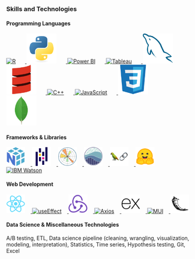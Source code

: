 ### Skills and Technologies

#### Programming Languages
<p align="left">
  <a href="https://www.r-project.org/" target="_blank" rel="noreferrer">
    <img src="https://www.r-project.org/logo/Rlogo.png" alt="R" width="80" height="80" style="margin-right: 25px;" />
  </a>
  <a href="https://www.python.org/" target="_blank" rel="noreferrer">
    <img src="https://raw.githubusercontent.com/devicons/devicon/master/icons/python/python-original.svg" alt="Python" width="80" height="80" style="margin-right: 25px;" />
  </a>
  <a href="https://powerbi.microsoft.com/" target="_blank" rel="noreferrer">
    <img src="https://cdn.worldvectorlogo.com/logos/power-bi.svg" alt="Power BI" width="80" height="80" style="margin-right: 25px;" />
  </a>
  <a href="https://www.tableau.com/" target="_blank" rel="noreferrer">
    <img src="https://cdn.worldvectorlogo.com/logos/tableau-software.svg" alt="Tableau" width="80" height="80" style="margin-right: 25px;" />
  </a>
  <a href="https://www.mysql.com/" target="_blank" rel="noreferrer">
    <img src="https://raw.githubusercontent.com/devicons/devicon/master/icons/mysql/mysql-original.svg" alt="MySQL" width="80" height="80" style="margin-right: 25px;" />
  </a>
  <a href="https://www.scala-lang.org/" target="_blank" rel="noreferrer">
    <img src="https://raw.githubusercontent.com/devicons/devicon/master/icons/scala/scala-original.svg" alt="Scala" width="80" height="80" style="margin-right: 25px;" />
  </a>
  <a href="https://isocpp.org/" target="_blank" rel="noreferrer">
    <img src="https://cdn.worldvectorlogo.com/logos/c.svg" alt="C++" width="80" height="80" style="margin-right: 25px;" />
  </a>
  <a href="https://www.javascript.com/" target="_blank" rel="noreferrer">
    <img src="https://upload.wikimedia.org/wikipedia/commons/6/6a/JavaScript-logo.png" alt="JavaScript" width="80" height="80" style="margin-right: 25px;" />
  </a>
  <a href="https://www.w3schools.com/css/" target="_blank" rel="noreferrer">
    <img src="https://raw.githubusercontent.com/devicons/devicon/master/icons/css3/css3-original.svg" alt="CSS" width="80" height="80" style="margin-right: 25px;" />
  </a>
  
  </a>
  <a href="https://www.mongodb.com/" target="_blank" rel="noreferrer">
    <img src="https://raw.githubusercontent.com/devicons/devicon/master/icons/mongodb/mongodb-original.svg" alt="MongoDB" width="80" height="80" style="margin-right: 25px;" />
  </a>
</p>

#### Frameworks & Libraries
<p align="left">
  
  <a href="https://numpy.org/" target="_blank" rel="noreferrer">
    <img src="https://raw.githubusercontent.com/devicons/devicon/master/icons/numpy/numpy-original.svg" alt="NumPy" width="50" height="50" style="margin-right: 15px;" />
  </a>
  <a href="https://pandas.pydata.org/" target="_blank" rel="noreferrer">
    <img src="https://raw.githubusercontent.com/devicons/devicon/master/icons/pandas/pandas-original.svg" alt="pandas" width="50" height="50" style="margin-right: 15px;" />
  </a>
  <a href="https://matplotlib.org/" target="_blank" rel="noreferrer">
    <img src="https://raw.githubusercontent.com/devicons/devicon/master/icons/matplotlib/matplotlib-original.svg" alt="matplotlib" width="50" height="50" style="margin-right: 15px;" />
  </a>
  <a href="https://seaborn.pydata.org/" target="_blank" rel="noreferrer">
    <img src="https://raw.githubusercontent.com/devicons/devicon/master/icons/seaborn/seaborn-original.svg" alt="seaborn" width="50" height="50" style="margin-right: 15px;" />
  </a>
  <a href="https://langchain.com/" target="_blank" rel="noreferrer">
    <img src="https://raw.githubusercontent.com/devicons/devicon/master/icons/langchain/langchain-original.svg" alt="LangChain" width="50" height="50" style="margin-right: 15px;" />
  </a>
  <a href="https://huggingface.co/" target="_blank" rel="noreferrer">
    <img src="https://raw.githubusercontent.com/devicons/devicon/master/icons/huggingface/huggingface-original.svg" alt="LLaMA 3" width="50" height="50" style="margin-right: 15px;" />
  </a>
  <a href="https://www.ibm.com/watsonx/" target="_blank" rel="noreferrer">
    <img src="https://www.ibm.com/watsonx/assets/images/watsonx/logo.svg" alt="IBM Watson" width="50" height="50" style="margin-right: 15px;" />
  </a>
</p>

#### Web Development
<p align="left">
  <a href="https://reactjs.org/" target="_blank" rel="noreferrer">
    <img src="https://raw.githubusercontent.com/devicons/devicon/master/icons/react/react-original.svg" alt="React" width="50" height="50" style="margin-right: 15px;" />
  </a>
  <a href="https://reactjs.org/docs/hooks-reference.html" target="_blank" rel="noreferrer">
    <img src="https://raw.githubusercontent.com/devicons/devicon/master/icons/hooks/hooks-original.svg" alt="useEffect" width="50" height="50" style="margin-right: 15px;" />
  </a>
  <a href="https://redux.js.org/" target="_blank" rel="noreferrer">
    <img src="https://raw.githubusercontent.com/devicons/devicon/master/icons/redux/redux-original.svg" alt="Redux" width="50" height="50" style="margin-right: 15px;" />
  </a>
  <a href="https://axios-http.com/" target="_blank" rel="noreferrer">
    <img src="https://raw.githubusercontent.com/devicons/devicon/master/icons/axios/axios-original.svg" alt="Axios" width="50" height="50" style="margin-right: 15px;" />
  </a>
  <a href="https://expressjs.com/" target="_blank" rel="noreferrer">
    <img src="https://raw.githubusercontent.com/devicons/devicon/master/icons/express/express-original.svg" alt="Express" width="50" height="50" style="margin-right: 15px;" />
  </a>
  <a href="https://mui.com/" target="_blank" rel="noreferrer">
    <img src="https://raw.githubusercontent.com/devicons/devicon/master/icons/mui/mui-original.svg" alt="MUI" width="50" height="50" style="margin-right: 15px;" />
  </a>
  <a href="https://flask.palletsprojects.com/" target="_blank" rel="noreferrer">
    <img src="https://raw.githubusercontent.com/devicons/devicon/master/icons/flask/flask-original.svg" alt="Flask" width="50" height="50" style="margin-right: 15px;" />
  </a>
</p>

#### Data Science & Miscellaneous Technologies
<p align="left">
  <span>A/B testing, ETL, Data science pipeline (cleaning, wrangling, visualization, modeling, interpretation), Statistics, Time series, Hypothesis testing, Git, Excel</span>
</p>





